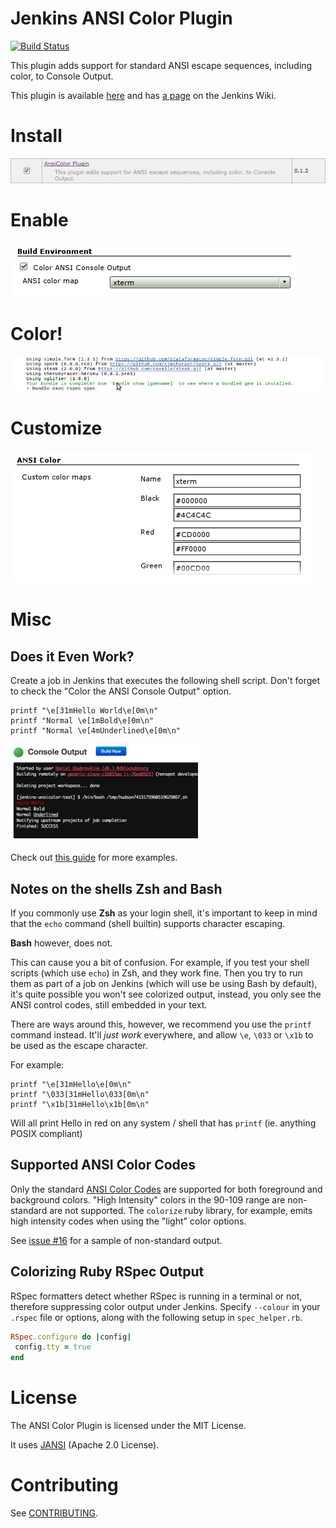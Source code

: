 # Jenkins ANSI Color Plugin

[![Build Status](https://travis-ci.org/dblock/jenkins-ansicolor-plugin.svg)](https://travis-ci.org/dblock/jenkins-ansicolor-plugin)

This plugin adds support for standard ANSI escape sequences, including color, to Console Output.

This plugin is available [here](http://maven.jenkins-ci.org:8081/content/repositories/releases/org/jvnet/hudson/plugins/ansicolor/)
and has [a page](https://wiki.jenkins-ci.org/display/JENKINS/AnsiColor+Plugin) on the Jenkins Wiki.

# Install

![install](images/ansicolor-install.png "Install AnsiColor")

# Enable

![enable](images/ansicolor-enable.png "Enable AnsiColor")

# Color!

![color](images/ansicolor.png "Color with AnsiColor")

# Customize

![color](images/ansicolor-config.png "Customize colors used by AnsiColor")

# Misc

## Does it Even Work?

Create a job in Jenkins that executes the following shell script. Don't forget to check the "Color the ANSI Console Output" option.

    printf "\e[31mHello World\e[0m\n"
    printf "Normal \e[1mBold\e[0m\n"
    printf "Normal \e[4mUnderlined\e[0m\n"

![color](images/ansicolor-works.png "It works!")

Check out [this guide](http://misc.flogisoft.com/bash/tip_colors_and_formatting) for more examples.

## Notes on the shells Zsh and Bash

If you commonly use **Zsh** as your login shell, it's important to keep in mind
that the `echo` command (shell builtin) supports character escaping.

**Bash** however, does not.

This can cause you a bit of confusion. For example, if you test your
shell scripts (which use `echo`) in Zsh, and they work fine.  Then you
try to run them as part of a job on Jenkins (which will use be using
Bash by default), it's quite possible you won't see colorized output,
instead, you only see the ANSI control codes, still embedded in your
text.

There are ways around this, however, we recommend you use the `printf`
command instead. It'll _just work_ everywhere, and allow `\e`, `\033`
or `\x1b` to be used as the escape character.

For example:

    printf "\e[31mHello\e[0m\n"
    printf "\033[31mHello\033[0m\n"
    printf "\x1b[31mHello\x1b[0m\n"

Will all print Hello in red on any system / shell that has `printf` (ie. anything POSIX compliant)

## Supported ANSI Color Codes

Only the standard [ANSI Color Codes](https://en.wikipedia.org/wiki/ANSI_colors) are supported for both foreground
and background colors. "High Intensity" colors in the 90-109 range are non-standard are not supported. The `colorize`
ruby library, for example, emits high intensity codes when using the "light" color options.

See [issue #16](https://github.com/dblock/jenkins-ansicolor-plugin/issues/16) for a sample of non-standard output.

## Colorizing Ruby RSpec Output

RSpec formatters detect whether RSpec is running in a terminal or not, therefore suppressing color output under Jenkins. Specify `--colour` in your `.rspec` file or options, along with the following setup in `spec_helper.rb`.

```ruby
RSpec.configure do |config|
 config.tty = true
end
```

# License

The ANSI Color Plugin is licensed under the MIT License.

It uses [JANSI](https://github.com/fusesource/jansi/) (Apache 2.0 License).

# Contributing

See [CONTRIBUTING](CONTRIBUTING.md).
